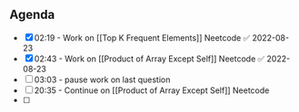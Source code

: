 ## Agenda
- [x] 02:19 - Work on [[Top K Frequent Elements]] Neetcode ✅ 2022-08-23
- [x] 02:43 - Work on [[Product of Array Except Self]] Neetcode ✅ 2022-08-23
- [ ] 03:03 - pause work on last question
- [ ] 20:35 - Continue on [[Product of Array Except Self]] Neetcode
- [ ] 